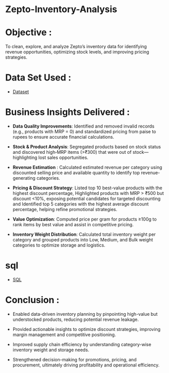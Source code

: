 # Zepto-Inventory-Analysis

# Objective :
To clean, explore, and analyze Zepto’s inventory data for identifying revenue opportunities, optimizing stock levels, and improving pricing strategies.

# Data Set Used :
- <a href="https://github.com/RahulPrasad22/Zepto-Inventory-Analysis/blob/main/zepto_v2.csv">Dataset</a>

# Business Insights Delivered :
- **Data Quality Improvements**: Identified and removed invalid records (e.g., products with MRP = 0) and standardized pricing from paise to rupees to ensure accurate financial calculations.

- **Stock & Product Analysis**: Segregated products based on stock status and discovered high‐MRP items (>₹300) that were out of stock—highlighting lost sales opportunities.

- **Revenue Estimation** : Calculated estimated revenue per category using discounted selling price and available quantity to identify top revenue-generating categories.

- **Pricing & Discount Strategy**: Listed top 10 best-value products with the highest discount percentage, Highlighted products with MRP > ₹500 but discount <10%, exposing potential candidates for targeted discounting and Identified top 5 categories with the highest average discount percentage, helping refine promotional strategies.

- **Value Optimization**: Computed price per gram for products ≥100g to rank items by best value and assist in competitive pricing.

- **Inventory Weight Distribution**: Calculated total inventory weight per category and grouped products into Low, Medium, and Bulk weight categories to optimize storage and logistics.

# sql
- <a href="https://github.com/RahulPrasad22/Zepto-Inventory-Analysis/blob/main/zepto_v2.csv](https://github.com/RahulPrasad22/Zepto-Inventory-Analysis/blob/main/Zepto_SQL_data_analysis.sql">SQL</a>

# Conclusion :
- Enabled data-driven inventory planning by pinpointing high-value but understocked products, reducing potential revenue leakage.

- Provided actionable insights to optimize discount strategies, improving margin management and competitive positioning.

- Improved supply chain efficiency by understanding category-wise inventory weight and storage needs.

- Strengthened decision-making for promotions, pricing, and procurement, ultimately driving profitability and operational efficiency.


